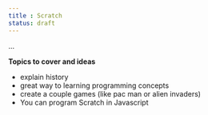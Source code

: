 ```yaml
---
title : Scratch
status: draft
---
```


...

**Topics to cover and ideas**

 - explain history
 - great way to learning programming concepts
 - create a couple games (like pac man or alien invaders)
 - You can program Scratch in Javascript